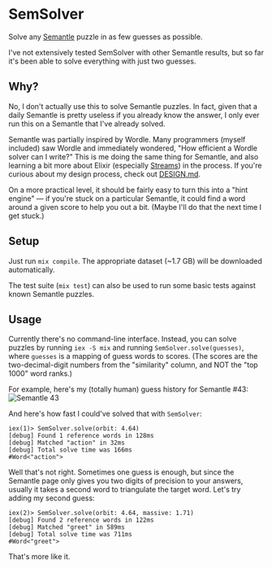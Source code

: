 # SemSolver

Solve any [Semantle](https://semantle.novalis.org/) puzzle in as few guesses as possible.

I've not extensively tested SemSolver with other Semantle results, but so far it's been able to solve everything with just two guesses.

## Why?

No, I don't actually use this to solve Semantle puzzles.  In fact, given that a daily Semantle is pretty useless if you already know the answer, I only ever run this on a Semantle that I've already solved.

Semantle was partially inspired by Wordle.  Many programmers (myself included) saw Wordle and immediately wondered, "How efficient a Wordle solver can I write?"  This is me doing the same thing for Semantle, and also learning a bit more about Elixir (especially [Streams](https://hexdocs.pm/elixir/Stream.html)) in the process.  If you're curious about my design process, check out [DESIGN.md](/DESIGN.md).

On a more practical level, it should be fairly easy to turn this into a "hint engine" — if you're stuck on a particular Semantle, it could find a word around a given score to help you out a bit.  (Maybe I'll do that the next time I get stuck.)

## Setup

Just run `mix compile`.  The appropriate dataset (~1.7 GB) will be downloaded automatically.

The test suite (`mix test`) can also be used to run some basic tests against known Semantle puzzles.

## Usage

Currently there's no command-line interface.  Instead, you can solve puzzles by running `iex -S mix` and running `SemSolver.solve(guesses)`, where `guesses` is a mapping of guess words to scores.  (The scores are the two-decimal-digit numbers from the "similarity" column, and NOT the "top 1000" word ranks.)

For example, here's my (totally human) guess history for Semantle #43: ![Semantle 43](https://i.wisq.net/semantle_43.png)

And here's how fast I could've solved that with `SemSolver`:

```
iex(1)> SemSolver.solve(orbit: 4.64)
[debug] Found 1 reference words in 128ms
[debug] Matched "action" in 32ms
[debug] Total solve time was 166ms
#Word<"action">
```

Well that's not right.  Sometimes one guess is enough, but since the Semantle page only gives you two digits of precision to your answers, usually it takes a second word to triangulate the target word.  Let's try adding my second guess:

```
iex(2)> SemSolver.solve(orbit: 4.64, massive: 1.71)
[debug] Found 2 reference words in 122ms
[debug] Matched "greet" in 589ms
[debug] Total solve time was 711ms
#Word<"greet">
```

That's more like it.

